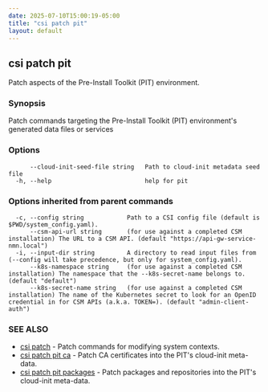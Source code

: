 ```yaml
---
date: 2025-07-10T15:00:19-05:00
title: "csi patch pit"
layout: default
---
```

## csi patch pit

Patch aspects of the Pre-Install Toolkit (PIT) environment.

### Synopsis


Patch commands targeting the Pre-Install Toolkit (PIT) environment's generated data files or services


### Options

```
      --cloud-init-seed-file string   Path to cloud-init metadata seed file
  -h, --help                          help for pit
```

### Options inherited from parent commands

```
  -c, --config string            Path to a CSI config file (default is $PWD/system_config.yaml).
      --csm-api-url string       (for use against a completed CSM installation) The URL to a CSM API. (default "https://api-gw-service-nmn.local")
  -i, --input-dir string         A directory to read input files from (--config will take precedence, but only for system_config.yaml).
      --k8s-namespace string     (for use against a completed CSM installation) The namespace that the --k8s-secret-name belongs to. (default "default")
      --k8s-secret-name string   (for use against a completed CSM installation) The name of the Kubernetes secret to look for an OpenID credential in for CSM APIs (a.k.a. TOKEN=). (default "admin-client-auth")
```

### SEE ALSO

* [csi patch](/commands/csi_patch/)	 - Patch commands for modifying system contexts.
* [csi patch pit ca](/commands/csi_patch_pit_ca/)	 - Patch CA certificates into the PIT's cloud-init meta-data.
* [csi patch pit packages](/commands/csi_patch_pit_packages/)	 - Patch packages and repositories into the PIT's cloud-init meta-data.

